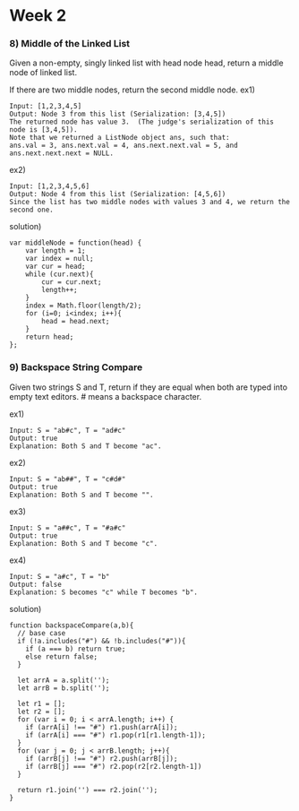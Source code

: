 # Week 2

### 8) Middle of the Linked List
Given a non-empty, singly linked list with head node head, return a middle node of linked list.

If there are two middle nodes, return the second middle node.
ex1)
```
Input: [1,2,3,4,5]
Output: Node 3 from this list (Serialization: [3,4,5])
The returned node has value 3.  (The judge's serialization of this node is [3,4,5]).
Note that we returned a ListNode object ans, such that:
ans.val = 3, ans.next.val = 4, ans.next.next.val = 5, and ans.next.next.next = NULL.
```

ex2)
```
Input: [1,2,3,4,5,6]
Output: Node 4 from this list (Serialization: [4,5,6])
Since the list has two middle nodes with values 3 and 4, we return the second one.
```

solution)
```
var middleNode = function(head) {
    var length = 1;
    var index = null;
    var cur = head;
    while (cur.next){
        cur = cur.next;
        length++;
    }
    index = Math.floor(length/2);
    for (i=0; i<index; i++){
        head = head.next;
    }
    return head;
};
```

### 9) Backspace String Compare

Given two strings S and T, return if they are equal when both are typed into empty text editors. # means a backspace character.

ex1)
```
Input: S = "ab#c", T = "ad#c"
Output: true
Explanation: Both S and T become "ac".
```

ex2)
```
Input: S = "ab##", T = "c#d#"
Output: true
Explanation: Both S and T become "".
```

ex3)
```
Input: S = "a##c", T = "#a#c"
Output: true
Explanation: Both S and T become "c".
```

ex4)
```
Input: S = "a#c", T = "b"
Output: false
Explanation: S becomes "c" while T becomes "b".
```

solution)
```
function backspaceCompare(a,b){
  // base case
  if (!a.includes("#") && !b.includes("#")){
    if (a === b) return true;
    else return false;
  }
  
  let arrA = a.split('');
  let arrB = b.split('');
  
  let r1 = [];
  let r2 = [];
  for (var i = 0; i < arrA.length; i++) {
    if (arrA[i] !== "#") r1.push(arrA[i]);
    if (arrA[i] === "#") r1.pop(r1[r1.length-1]);
  }
  for (var j = 0; j < arrB.length; j++){
    if (arrB[j] !== "#") r2.push(arrB[j]);
    if (arrB[j] === "#") r2.pop(r2[r2.length-1])
  } 
  
  return r1.join('') === r2.join('');
}
```